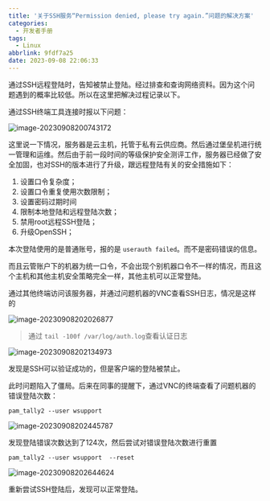 ```yaml
---
title: '关于SSH服务“Permission denied, please try again.”问题的解决方案'
categories:
  - 开发者手册
tags:
  - Linux
abbrlink: 9fdf7a25
date: 2023-09-08 22:06:33
---
```

<meta name="referrer" content="no-referrer" />

通过SSH远程登陆时，告知被禁止登陆。经过排查和查询网络资料。因为这个问题遇到的概率比较低。所以在这里把解决过程记录以下。

<!--more-->

通过SSH终端工具连接时报以下问题：

![image-20230908200743172](http://qiniu-image.gotojava.cn/blog/2023-12-15-191022.png)

这里说一下情况，服务器是云主机，托管于私有云供应商。然后通过堡垒机进行统一管理和运维。然后由于前一段时间的等级保护安全测评工作，服务器已经做了安全加固，也对SSH的版本进行了升级，跟远程登陆有关的安全措施如下：

1. 设置口令复杂度；
2. 设置口令重复使用次数限制；
3. 设置密码过期时间
4. 限制本地登陆和远程登陆次数；
5. 禁用root远程SSH登陆；
6. 升级OpenSSH；

本次登陆使用的是普通账号，报的是 `userauth failed`。而不是密码错误的信息。

而且云管账户下的机器为统一口令，不会出现个别机器口令不一样的情况，而且这个主机和其他主机安全策略完全一样，其他主机可以正常登陆。

通过其他终端访问该服务器，并通过问题机器的VNC查看SSH日志，情况是这样的

![image-20230908202026877](http://qiniu-image.gotojava.cn/blog/2023-12-15-191023.png)

> 通过 `tail -100f /var/log/auth.log`查看认证日志

![image-20230908202134973](http://qiniu-image.gotojava.cn/blog/2023-12-15-191024.png)

发现是SSH可以验证成功的，但是客户端的登陆被禁止。

此时问题陷入了僵局。后来在同事的提醒下，通过VNC的终端查看了问题机器的错误登陆次数：

```shell
pam_tally2 --user wsupport
```

![image-20230908202445787](http://qiniu-image.gotojava.cn/blog/2023-12-15-191025.png)

发现登陆错误次数达到了124次，然后尝试对错误登陆次数进行重置

```shell
pam_tally2 --user wsupport  --reset
```

![image-20230908202644624](http://qiniu-image.gotojava.cn/blog/2023-12-15-191026.png)

重新尝试SSH登陆后，发现可以正常登陆。

